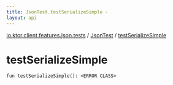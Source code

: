 ```yaml
---
title: JsonTest.testSerializeSimple - 
layout: api
---
```


<div class='api-docs-breadcrumbs'><a href="../index.html">io.ktor.client.features.json.tests</a> / <a href="index.html">JsonTest</a> / <a href="./test-serialize-simple.html">testSerializeSimple</a></div>

# testSerializeSimple

<div class="signature"><code><span class="keyword">fun </span><span class="identifier">testSerializeSimple</span><span class="symbol">(</span><span class="symbol">)</span><span class="symbol">: </span><span class="identifier">&lt;ERROR CLASS&gt;</span></code></div>
